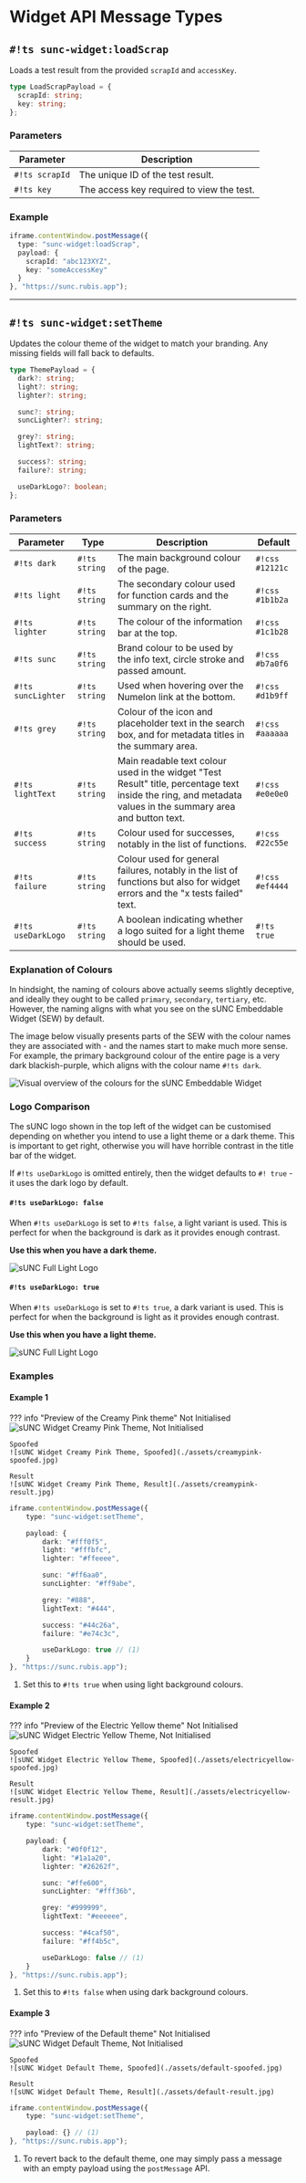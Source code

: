 # Widget API Message Types

## `#!ts sunc-widget:loadScrap`

Loads a test result from the provided `scrapId` and `accessKey`.

```ts
type LoadScrapPayload = {
  scrapId: string;
  key: string;
};
```

### Parameters

| Parameter      | Description                               |
| -------------- | ----------------------------------------- |
| `#!ts scrapId` | The unique ID of the test result.         |
| `#!ts key`     | The access key required to view the test. |

### Example

```ts title="Load a test result" linenums="1"
iframe.contentWindow.postMessage({
  type: "sunc-widget:loadScrap",
  payload: {
    scrapId: "abc123XYZ",
    key: "someAccessKey"
  }
}, "https://sunc.rubis.app");

```

---

## `#!ts sunc-widget:setTheme`

Updates the colour theme of the widget to match your branding. Any missing fields will fall back to defaults.

```ts
type ThemePayload = {
  dark?: string;
  light?: string;
  lighter?: string;

  sunc?: string;
  suncLighter?: string;

  grey?: string;
  lightText?: string;

  success?: string;
  failure?: string;

  useDarkLogo?: boolean;
};
```

### Parameters

| Parameter          | Type          | Description                                                                                                                                                 | Default         |
| ------------------ | ------------- | ----------------------------------------------------------------------------------------------------------------------------------------------------------- | --------------- |
| `#!ts dark`        | `#!ts string` | The main background colour of the page.                                                                                                                     | `#!css #12121c` |
| `#!ts light`       | `#!ts string` | The secondary colour used for function cards and the summary on the right.                                                                                  | `#!css #1b1b2a` |
| `#!ts lighter`     | `#!ts string` | The colour of the information bar at the top.                                                                                                               | `#!css #1c1b28` |
| `#!ts sunc`        | `#!ts string` | Brand colour to be used by the info text, circle stroke and passed amount.                                                                                  | `#!css #b7a0f6` |
| `#!ts suncLighter` | `#!ts string` | Used when hovering over the Numelon link at the bottom.                                                                                                     | `#!css #d1b9ff` |
| `#!ts grey`        | `#!ts string` | Colour of the icon and placeholder text in the search box, and for metadata titles in the summary area.                                                     | `#!css #aaaaaa` |
| `#!ts lightText`   | `#!ts string` | Main readable text colour used in the widget "Test Result" title, percentage text inside the ring, and metadata values in the summary area and button text. | `#!css #e0e0e0` |
| `#!ts success`     | `#!ts string` | Colour used for successes, notably in the list of functions.                                                                                                | `#!css #22c55e` |
| `#!ts failure`     | `#!ts string` | Colour used for general failures, notably in the list of functions but also for widget errors and the "x tests failed" text.                                | `#!css #ef4444` |
| `#!ts useDarkLogo` | `#!ts string` | A boolean indicating whether a logo suited for a light theme should be used.                                                                                | `#!ts true`     |

### Explanation of Colours

In hindsight, the naming of colours above actually seems slightly deceptive, and ideally they ought to be called `primary`, `secondary`, `tertiary`, etc. However, the naming aligns with what you see on the sUNC Embeddable Widget (SEW) by default.

The image below visually presents parts of the SEW with the colour names they are associated with - and the names start to make much more sense. For example, the primary background colour of the entire page is a very dark blackish-purple, which aligns with the colour name `#!ts dark`.

![Visual overview of the colours for the sUNC Embeddable Widget](./assets/SEW-colours.jpg)

### Logo Comparison

The sUNC logo shown in the top left of the widget can be customised depending on whether you intend to use a light theme or a dark theme. This is important to get right, otherwise you will have horrible contrast in the title bar of the widget.

If `#!ts useDarkLogo` is omitted entirely, then the widget defaults to `#! true` - it uses the dark logo by default.

#### `#!ts useDarkLogo: false`

When `#!ts useDarkLogo` is set to `#!ts false`, a light variant is used. This is perfect for when the background is dark as it provides enough contrast.

**Use this when you have a dark theme.**

![sUNC Full Light Logo](https://sunc.su/sunc-full.png)

#### `#!ts useDarkLogo: true`

When `#!ts useDarkLogo` is set to `#!ts true`, a dark variant is used. This is perfect for when the background is light as it provides enough contrast.

**Use this when you have a light theme.**

![sUNC Full Light Logo](https://sunc.su/sunc-full-dark.png?useNew)

### Examples

#### Example 1

??? info "Preview of the Creamy Pink theme"
    Not Initialised
    ![sUNC Widget Creamy Pink Theme, Not Initialised](./assets/creamypink-notinit.jpg)

    Spoofed
    ![sUNC Widget Creamy Pink Theme, Spoofed](./assets/creamypink-spoofed.jpg)

    Result
    ![sUNC Widget Creamy Pink Theme, Result](./assets/creamypink-result.jpg)

```ts title="Apply a light, creamy pink theme" linenums="1"
iframe.contentWindow.postMessage({
    type: "sunc-widget:setTheme",

    payload: {
        dark: "#fff0f5",
        light: "#fffbfc",
        lighter: "#ffeeee",

        sunc: "#ff6aa0",
        suncLighter: "#ff9abe",

        grey: "#888",
        lightText: "#444",

        success: "#44c26a",
        failure: "#e74c3c",

        useDarkLogo: true // (1)
    }
}, "https://sunc.rubis.app");
```

1. Set this to `#!ts true` when using light background colours.

#### Example 2

??? info "Preview of the Electric Yellow theme"
    Not Initialised
    ![sUNC Widget Electric Yellow Theme, Not Initialised](./assets/electricyellow-notinit.jpg)

    Spoofed
    ![sUNC Widget Electric Yellow Theme, Spoofed](./assets/electricyellow-spoofed.jpg)

    Result
    ![sUNC Widget Electric Yellow Theme, Result](./assets/electricyellow-result.jpg)

```ts title="Applying a dark, electric yellow theme" linenums="1"
iframe.contentWindow.postMessage({
    type: "sunc-widget:setTheme",

    payload: {
        dark: "#0f0f12",
        light: "#1a1a20",
        lighter: "#26262f",

        sunc: "#ffe600",
        suncLighter: "#fff36b",

        grey: "#999999",
        lightText: "#eeeeee",

        success: "#4caf50",
        failure: "#ff4b5c",

        useDarkLogo: false // (1)
    }
}, "https://sunc.rubis.app");
```

1. Set this to `#!ts false` when using dark background colours.

#### Example 3

??? info "Preview of the Default theme"
    Not Initialised
    ![sUNC Widget Default Theme, Not Initialised](./assets/default-notinit.jpg)

    Spoofed
    ![sUNC Widget Default Theme, Spoofed](./assets/default-spoofed.jpg)

    Result
    ![sUNC Widget Default Theme, Result](./assets/default-result.jpg)

```ts title="Applying a dark, electric yellow theme" linenums="1"
iframe.contentWindow.postMessage({
    type: "sunc-widget:setTheme",

    payload: {} // (1)
}, "https://sunc.rubis.app");
```

1. To revert back to the default theme, one may simply pass a message with an empty payload using the `postMessage` API.
